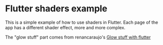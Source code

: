 # Flutter shaders example

This is a simple example of how to use shaders in Flutter.
Each page of the app has a different shader effect, more and more complex.

The "glow stuff" part comes from renancaraujo's [Glow stuff with flutter](https://github.com/renancaraujo/glow_stuff_with_flutter)

